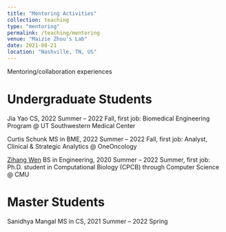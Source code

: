 ```yaml
---
title: "Mentoring Activities"
collection: teaching
type: "mentoring"
permalink: /teaching/mentoring
venue: "Maizie Zhou's Lab"
date: 2021-08-21
location: "Nashville, TN, US"
---
```


Mentoring/collaboration experiences

Undergraduate Students
======
Jia Yao  CS, 2022 Summer – 2022 Fall, first job: Biomedical Engineering Program @ UT Southwestern Medical Center

Curtis Schunk  MS in BME, 2022 Summer – 2022 Fall, first job: Analyst, Clinical & Strategic Analytics @ OneOncology

[Zihang Wen]()  BS in Engineering, 2020 Summer – 2022 Summer, first job: Ph.D. student in Computational Biology (CPCB) through Computer Science @ CMU

Master Students
======
Sanidhya Mangal  MS in CS, 2021 Summer – 2022 Spring



<!-- Heading 3
====== -->